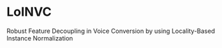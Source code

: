 # LoINVC
Robust Feature Decoupling in Voice Conversion by using Locality-Based Instance Normalization
